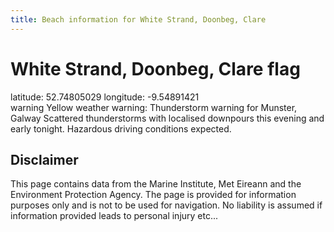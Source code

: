 ```yaml
---
title: Beach information for White Strand, Doonbeg, Clare
---
```

# White Strand, Doonbeg, Clare <span class="material-icons blue-flag">flag</span>

<div class="location-info">latitude: 52.74805029 longitude: -9.54891421</div>
<div class="met-eireann-warnings"><span class="material-icons yellow-warning">warning</span>&nbsp;Yellow weather warning: Thunderstorm warning for Munster, Galway Scattered thunderstorms with localised downpours this evening and early tonight. Hazardous driving conditions expected.&nbsp;</div>
<div></div>

## Disclaimer

This page contains data from the Marine Institute, 
Met Eireann and the Environment Protection Agency. The page is provided for
information purposes only and is not to be used for navigation. No liability 
is assumed if information provided leads to personal injury etc...